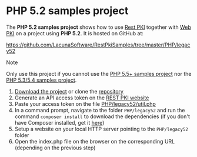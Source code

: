 ﻿# PHP 5.2 samples project

The **PHP 5.2 samples project** shows how to use [Rest PKI](../index.md) together with [Web PKI](../../web-pki/index.md)
on a project using **PHP 5.2**. It is hosted on GitHub at:

https://github.com/LacunaSoftware/RestPkiSamples/tree/master/PHP/legacy52

> [!NOTE]
> Only use this project if you cannot use the [PHP 5.5+ samples project](current.md) nor the [PHP 5.3/5.4 samples project](legacy.md).

1. [Download the project](https://github.com/LacunaSoftware/RestPkiSamples/archive/master.zip) or clone the [repository](https://github.com/LacunaSoftware/RestPkiSamples.git)
1. Generate an API access token on the [REST PKI website](https://pki.rest/)
1. Paste your access token on the file [PHP/legacy52/util.php](https://github.com/LacunaSoftware/RestPkiSamples/blob/master/PHP/legacy52/util.php#L10-L14)
1. In a command prompt, navigate to the folder `PHP/legacy52` and run the command `composer install` to download the dependencies (if you don't have Composer installed, get it [here](https://getcomposer.org/))
1. Setup a website on your local HTTP server pointing to the `PHP/legacy52` folder
1. Open the index.php file on the browser on the corresponding URL (depending on the previous step)
